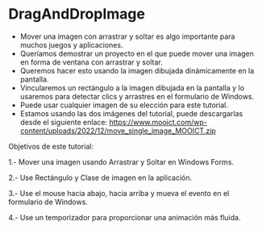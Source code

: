 # DragAndDropImage

- Mover una imagen con arrastrar y soltar es algo importante para muchos juegos y aplicaciones.
-  Queríamos demostrar un proyecto en el que puede mover una imagen en forma de ventana con arrastrar y soltar.
-  Queremos hacer esto usando la imagen dibujada dinámicamente en la pantalla.
-  Vincularemos un rectángulo a la imagen dibujada en la pantalla y lo usaremos para detectar clics y arrastres en el formulario de Windows.
-  Puede usar cualquier imagen de su elección para este tutorial.
-  Estamos usando las dos imágenes del tutorial, puede descargarlas desde el siguiente enlace:
   https://www.mooict.com/wp-content/uploads/2022/12/move_single_image_MOOICT.zip

  Objetivos de este tutorial:

1.- Mover una imagen usando Arrastrar y Soltar en Windows Forms.

2.- Use Rectángulo y Clase de imagen en la aplicación.

3.- Use el mouse hacia abajo, hacia arriba y mueva el evento en el formulario de Windows.

4.- Use un temporizador para proporcionar una animación más fluida.
